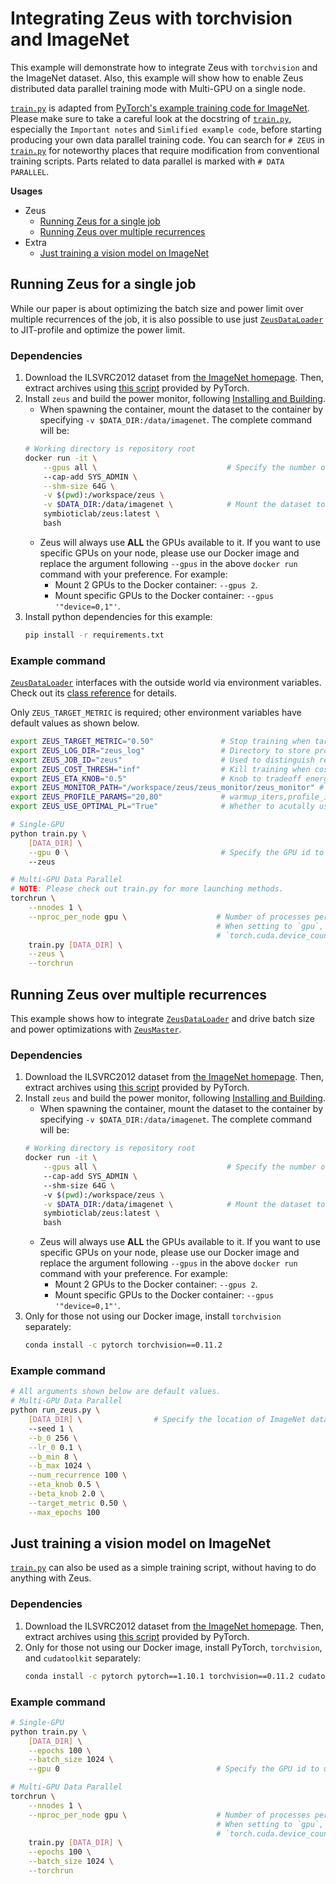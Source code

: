 # Integrating Zeus with torchvision and ImageNet

This example will demonstrate how to integrate Zeus with `torchvision` and the ImageNet dataset.
Also, this example will show how to enable Zeus distributed data parallel training mode with Multi-GPU on a single node. 

[`train.py`](train.py) is adapted from [PyTorch's example training code for ImageNet](https://github.com/pytorch/examples/blob/main/imagenet/main.py).
Please make sure to take a careful look at the docstring of [`train.py`](train.py), especially the `Important notes` and `Simlified example code`, before starting producing your own data parallel training code.
You can search for `# ZEUS` in [`train.py`](train.py) for noteworthy places that require modification from conventional training scripts.
Parts related to data parallel is marked with `# DATA PARALLEL`.

**Usages**

- Zeus
    - [Running Zeus for a single job](#running-zeus-for-a-single-job)
    - [Running Zeus over multiple recurrences](#running-zeus-over-multiple-recurrences)
- Extra
    - [Just training a vision model on ImageNet](#just-training-a-vision-model-on-imagenet)

## Running Zeus for a single job

While our paper is about optimizing the batch size and power limit over multiple recurrences of the job, it is also possible to use just [`ZeusDataLoader`](https://ml.energy/zeus/reference/run/dataloader/#zeus.run.dataloader.ZeusDataLoader) to JIT-profile and optimize the power limit.

### Dependencies

1. Download the ILSVRC2012 dataset from [the ImageNet homepage](http://www.image-net.org/).
    Then, extract archives using [this script](https://github.com/pytorch/examples/blob/main/imagenet/extract_ILSVRC.sh) provided by PyTorch.
2. Install `zeus` and build the power monitor, following [Installing and Building](https://ml.energy/zeus/getting_started/installing_and_building/).
   - When spawning the container, mount the dataset to the container by specifying `-v $DATA_DIR:/data/imagenet`. The complete command will be:
    ```sh
    # Working directory is repository root
    docker run -it \
        --gpus all \                             # Specify the number of GPUs to use. When `all` is set, all the GPUs will be used.
        --cap-add SYS_ADMIN \
        --shm-size 64G \
        -v $(pwd):/workspace/zeus \
        -v $DATA_DIR:/data/imagenet \            # Mount the dataset to the container 
        symbioticlab/zeus:latest \
        bash
    ```
    - Zeus will always use **ALL** the GPUs available to it. If you want to use specific GPUs on your node, please use our Docker image and replace the argument following `--gpus` in the above `docker run` command with your preference. For example:
      - Mount 2 GPUs to the Docker container: `--gpus 2`.
      - Mount specific GPUs to the Docker container: `--gpus '"device=0,1"'`.
3. Install python dependencies for this example:
    ```sh
    pip install -r requirements.txt
    ```

### Example command

[`ZeusDataLoader`](https://ml.energy/zeus/reference/run/dataloader/#zeus.run.dataloader.ZeusDataLoader) interfaces with the outside world via environment variables.
Check out its [class reference](https://ml.energy/zeus/reference/run/dataloader/#zeus.run.dataloader.ZeusDataLoader) for details.

Only `ZEUS_TARGET_METRIC` is required; other environment variables have default values as shown below.

```bash
export ZEUS_TARGET_METRIC="0.50"               # Stop training when target val metric is reached
export ZEUS_LOG_DIR="zeus_log"                 # Directory to store profiling logs
export ZEUS_JOB_ID="zeus"                      # Used to distinguish recurrences, so not important
export ZEUS_COST_THRESH="inf"                  # Kill training when cost (Equation 2) exceeds this
export ZEUS_ETA_KNOB="0.5"                     # Knob to tradeoff energy and time (Equation 2)
export ZEUS_MONITOR_PATH="/workspace/zeus/zeus_monitor/zeus_monitor" # Path to power monitor
export ZEUS_PROFILE_PARAMS="20,80"             # warmup_iters,profile_iters for each power limit
export ZEUS_USE_OPTIMAL_PL="True"              # Whether to acutally use the optimal PL found

# Single-GPU
python train.py \
    [DATA_DIR] \
    --gpu 0 \                                  # Specify the GPU id to use
    --zeus

# Multi-GPU Data Parallel
# NOTE: Please check out train.py for more launching methods.
torchrun \
    --nnodes 1 \
    --nproc_per_node gpu \                    # Number of processes per node, should be equal to the number of GPUs.
                                              # When setting to `gpu`, it means use all the GPUs available, i.e. 
                                              # `torch.cuda.device_count()`.
    train.py [DATA_DIR] \
    --zeus \
    --torchrun
```

## Running Zeus over multiple recurrences

This example shows how to integrate [`ZeusDataLoader`](https://ml.energy/zeus/reference/run/dataloader/#zeus.run.dataloader.ZeusDataLoader) and drive batch size and power optimizations with [`ZeusMaster`](https://ml.energy/zeus/reference/run/master/#zeus.run.master.ZeusMaster).

### Dependencies

1. Download the ILSVRC2012 dataset from [the ImageNet homepage](http://www.image-net.org/).
    Then, extract archives using [this script](https://github.com/pytorch/examples/blob/main/imagenet/extract_ILSVRC.sh) provided by PyTorch.
2. Install `zeus` and build the power monitor, following [Installing and Building](https://ml.energy/zeus/getting_started/installing_and_building/).
   - When spawning the container, mount the dataset to the container by specifying `-v $DATA_DIR:/data/imagenet`. The complete command will be:
    ```sh
    # Working directory is repository root
    docker run -it \
        --gpus all \                             # Specify the number of GPUs to use. When `all` is set, all the GPUs will be used.
        --cap-add SYS_ADMIN \           
        --shm-size 64G \              
        -v $(pwd):/workspace/zeus \
        -v $DATA_DIR:/data/imagenet \            # Mount the dataset to the container 
        symbioticlab/zeus:latest \
        bash
    ```
    - Zeus will always use **ALL** the GPUs available to it. If you want to use specific GPUs on your node, please use our Docker image and replace the argument following `--gpus` in the above `docker run` command with your preference. For example:
      - Mount 2 GPUs to the Docker container: `--gpus 2`.
      - Mount specific GPUs to the Docker container: `--gpus '"device=0,1"'`.
3. Only for those not using our Docker image, install `torchvision` separately:
    ```sh
    conda install -c pytorch torchvision==0.11.2
    ```

### Example command

```sh
# All arguments shown below are default values.
# Multi-GPU Data Parallel
python run_zeus.py \
    [DATA_DIR] \                # Specify the location of ImageNet dataset
    --seed 1 \
    --b_0 256 \
    --lr_0 0.1 \
    --b_min 8 \
    --b_max 1024 \
    --num_recurrence 100 \
    --eta_knob 0.5 \
    --beta_knob 2.0 \
    --target_metric 0.50 \
    --max_epochs 100
```

## Just training a vision model on ImageNet

[`train.py`](train.py) can also be used as a simple training script, without having to do anything with Zeus.

### Dependencies

1. Download the ILSVRC2012 dataset from [the ImageNet homepage](http://www.image-net.org/).
    Then, extract archives using [this script](https://github.com/pytorch/examples/blob/main/imagenet/extract_ILSVRC.sh) provided by PyTorch.
2. Only for those not using our Docker image, install PyTorch, `torchvision`, and `cudatoolkit` separately:
    ```sh
    conda install -c pytorch pytorch==1.10.1 torchvision==0.11.2 cudatoolkit==11.3.1
    ```

### Example command

```sh
# Single-GPU
python train.py \
    [DATA_DIR] \
    --epochs 100 \
    --batch_size 1024 \
    --gpu 0                                   # Specify the GPU id to use

# Multi-GPU Data Parallel
torchrun \
    --nnodes 1 \
    --nproc_per_node gpu \                    # Number of processes per node, should be equal to the number of GPUs.
                                              # When setting to `gpu`, it means use all the GPUs available, i.e. 
                                              # `torch.cuda.device_count()`.
    train.py [DATA_DIR] \
    --epochs 100 \
    --batch_size 1024 \
    --torchrun
```
